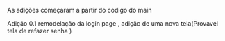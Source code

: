 
As adições começaram a partir do codigo do main


Adição 0.1
remodelação da login page ,
adição de uma nova tela(Provavel tela de refazer senha )
